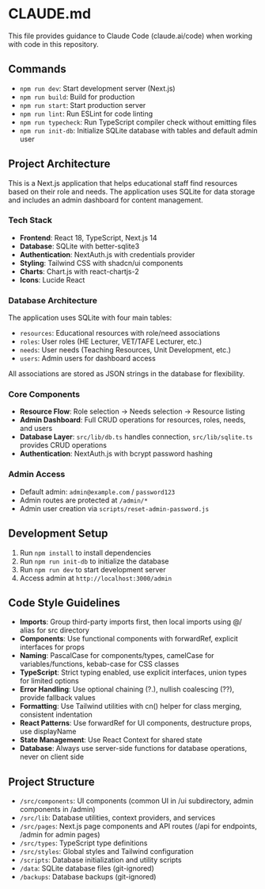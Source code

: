 # CLAUDE.md

This file provides guidance to Claude Code (claude.ai/code) when working with code in this repository.

## Commands
- `npm run dev`: Start development server (Next.js)
- `npm run build`: Build for production
- `npm run start`: Start production server
- `npm run lint`: Run ESLint for code linting
- `npm run typecheck`: Run TypeScript compiler check without emitting files
- `npm run init-db`: Initialize SQLite database with tables and default admin user

## Project Architecture

This is a Next.js application that helps educational staff find resources based on their role and needs. The application uses SQLite for data storage and includes an admin dashboard for content management.

### Tech Stack
- **Frontend**: React 18, TypeScript, Next.js 14
- **Database**: SQLite with better-sqlite3
- **Authentication**: NextAuth.js with credentials provider
- **Styling**: Tailwind CSS with shadcn/ui components
- **Charts**: Chart.js with react-chartjs-2
- **Icons**: Lucide React

### Database Architecture
The application uses SQLite with four main tables:
- `resources`: Educational resources with role/need associations
- `roles`: User roles (HE Lecturer, VET/TAFE Lecturer, etc.)
- `needs`: User needs (Teaching Resources, Unit Development, etc.)
- `users`: Admin users for dashboard access

All associations are stored as JSON strings in the database for flexibility.

### Core Components
- **Resource Flow**: Role selection → Needs selection → Resource listing
- **Admin Dashboard**: Full CRUD operations for resources, roles, needs, and users
- **Database Layer**: `src/lib/db.ts` handles connection, `src/lib/sqlite.ts` provides CRUD operations
- **Authentication**: NextAuth.js with bcrypt password hashing

### Admin Access
- Default admin: `admin@example.com` / `password123`
- Admin routes are protected at `/admin/*`
- Admin user creation via `scripts/reset-admin-password.js`

## Development Setup
1. Run `npm install` to install dependencies
2. Run `npm run init-db` to initialize the database
3. Run `npm run dev` to start development server
4. Access admin at `http://localhost:3000/admin`

## Code Style Guidelines
- **Imports**: Group third-party imports first, then local imports using @/ alias for src directory
- **Components**: Use functional components with forwardRef, explicit interfaces for props
- **Naming**: PascalCase for components/types, camelCase for variables/functions, kebab-case for CSS classes
- **TypeScript**: Strict typing enabled, use explicit interfaces, union types for limited options
- **Error Handling**: Use optional chaining (?.), nullish coalescing (??), provide fallback values
- **Formatting**: Use Tailwind utilities with cn() helper for class merging, consistent indentation
- **React Patterns**: Use forwardRef for UI components, destructure props, use displayName
- **State Management**: Use React Context for shared state
- **Database**: Always use server-side functions for database operations, never on client side

## Project Structure
- `/src/components`: UI components (common UI in /ui subdirectory, admin components in /admin)
- `/src/lib`: Database utilities, context providers, and services
- `/src/pages`: Next.js page components and API routes (/api for endpoints, /admin for admin pages)
- `/src/types`: TypeScript type definitions
- `/src/styles`: Global styles and Tailwind configuration
- `/scripts`: Database initialization and utility scripts
- `/data`: SQLite database files (git-ignored)
- `/backups`: Database backups (git-ignored)